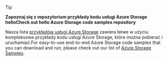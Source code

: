 > [!TIP]
> 
> <span data-ttu-id="c3734-101">**Zapoznaj się z repozytorium przykłady kodu usługi Azure Storage hello**</span><span class="sxs-lookup"><span data-stu-id="c3734-101">**Check out hello Azure Storage code samples repository**</span></span>
> 
> <span data-ttu-id="c3734-102">Nasza lista [przykładów usługi Azure Storage](https://docs.microsoft.com/en-us/azure/storage/storage-samples-java) zawiera łatwe w użyciu kompleksowe przykłady kodu usługi Azure Storage, które można pobierać i uruchamiać.</span><span class="sxs-lookup"><span data-stu-id="c3734-102">For easy-to-use end-to-end Azure Storage code samples that you can download and run, please check out our list of [Azure Storage Samples](https://docs.microsoft.com/en-us/azure/storage/storage-samples-java).</span></span>


